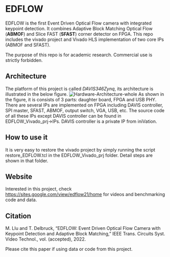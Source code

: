 # EDFLOW
EDFLOW is the first Event Driven Optical Flow camera with integrated keypoint detection. 
It combines Adaptive Block Matching Optical Flow (__ABMOF__) and Slice FAST (__SFAST__) corner detector on FPGA.
This repo includes the vivado project and Vivado HLS implementation of two core IPs (ABMOF and SFAST).

The purpose of this repo is for academic research. Commercial use is strictly forbidden.

## Architecture
The platform of this project is called _DAVIS346Zynq_, its architecture is illustrated in the below figure.
![Hardware-Architecture-whole](https://user-images.githubusercontent.com/8357338/125651414-6b750f54-e071-42e0-a899-bac5fa00455c.jpg)
As shown in the figure, it is consists of 3 parts: daughter board, FPGA and USB PHY.
There are several IPs are implemented on FPGA including DAVIS controller, SPI master, SFAST, ABMOF, output switch, VGA, USB, etc.
The source code of all these IPs except DAVIS controller can be found in EDFLOW_Vivado_prj->IPs.
DAVIS controller is a private IP from iniVation.

## How to use it
It is very easy to restore the vivado project by simply running the script restore_EDFLOW.tcl in the EDFLOW_Vivado_prj folder.
Detail steps are shown in that folder.

## Website
Interested in this project, check https://sites.google.com/view/edflow21/home for videos and benchmarking code and data.

## Citation
M. LIu and T. Delbruck, “EDFLOW: Event Driven Optical Flow Camera with Keypoint Detection and Adaptive Block Matching,” IEEE Trans. Circuits Syst. Video Technol., vol. (accepted), 2022. 

Please cite this paper if using data or code from this project.
